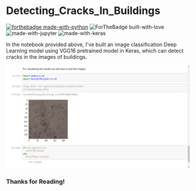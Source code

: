 # Detecting_Cracks_In_Buildings

[![forthebadge made-with-python](http://ForTheBadge.com/images/badges/made-with-python.svg)](https://www.python.org/)
![ForTheBadge built-with-love](http://ForTheBadge.com/images/badges/built-with-love.svg)<br>
![made-with-jupyter](https://img.shields.io/badge/jupyter-6.0-ff7a05?style=for-the-badge&logo=Jupyter)
![made-with-keras](https://img.shields.io/badge/Keras-2.4-DD0000?style=for-the-badge&logo=Keras)

In the notebook provided above, I've built an image classification Deep Learning model using VGG16 pretrained model in Keras, which can detect cracks in the images of buildings.

![Image not found](Readme_Image_dcb.png)

### Thanks for Reading!
